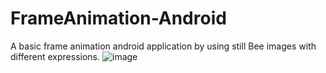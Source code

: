 # FrameAnimation-Android
 A basic frame animation android application by using still Bee images with different expressions.
![image](https://user-images.githubusercontent.com/69888214/127854558-2e3dc5d3-001a-47eb-a2a1-f303ce23a564.png)
